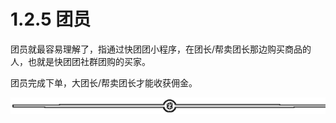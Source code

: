 # 1.2.5 团员

团员就最容易理解了，指通过快团团小程序，在团长/帮卖团长那边购买商品的人，也就是快团团社群团购的买家。

团员完成下单，大团长/帮卖团长才能收获佣金。

![](img/dd92b07373c3325b41989991c0898588.png)